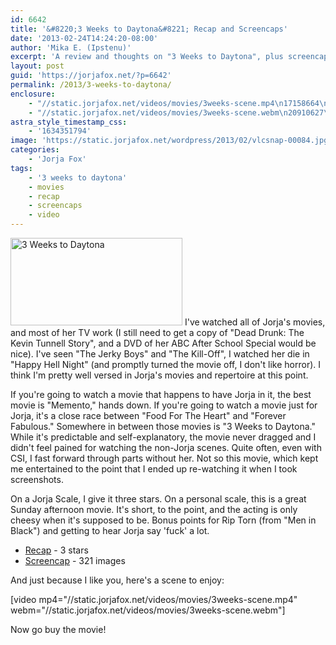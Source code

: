 ```yaml
---
id: 6642
title: '&#8220;3 Weeks to Daytona&#8221; Recap and Screencaps'
date: '2013-02-24T14:24:20-08:00'
author: 'Mika E. (Ipstenu)'
excerpt: 'A review and thoughts on "3 Weeks to Daytona", plus screencaps and a video clip.'
layout: post
guid: 'https://jorjafox.net/?p=6642'
permalink: /2013/3-weeks-to-daytona/
enclosure:
    - "//static.jorjafox.net/videos/movies/3weeks-scene.mp4\n17158664\nvideo/mp4\n"
    - "//static.jorjafox.net/videos/movies/3weeks-scene.webm\n20910627\nvideo/webm\n"
astra_style_timestamp_css:
    - '1634351794'
image: 'https://static.jorjafox.net/wordpress/2013/02/vlcsnap-00084.jpg'
categories:
    - 'Jorja Fox'
tags:
    - '3 weeks to daytona'
    - movies
    - recap
    - screencaps
    - video
---
```


<a href="//static.jorjafox.net/wordpress/2013/02/vlcsnap-00084.jpg"><img class="alignleft size-thumbnail wp-image-6643" alt="3 Weeks to Daytona" src="//static.jorjafox.net/wordpress/2013/02/vlcsnap-00084-250x250.jpg" width="275" height="140" /></a> I've watched all of Jorja's movies, and most of her TV work (I still need to get a copy of "Dead Drunk: The Kevin Tunnell Story", and a DVD of her ABC After School Special would be nice). I've seen "The Jerky Boys" and "The Kill-Off", I watched her die in "Happy Hell Night" (and promptly turned the movie off, I don't like horror). I think I'm pretty well versed in Jorja's movies and repertoire at this point.

If you're going to watch a movie that happens to have Jorja in it, the best movie is "Memento," hands down. If you're going to watch a movie just for Jorja, it's a close race between "Food For The Heart" and "Forever Fabulous." Somewhere in between those movies is "3 Weeks to Daytona." While it's predictable and self-explanatory, the movie never dragged and I didn't feel pained for watching the non-Jorja scenes. Quite often, even with CSI, I fast forward through parts without her. Not so this movie, which kept me entertained to the point that I ended up re-watching it when I took screenshots.

On a Jorja Scale, I give it three stars. On a personal scale, this is a great Sunday afternoon movie. It's short, to the point, and the acting is only cheesy when it's supposed to be. Bonus points for Rip Torn (from "Men in Black") and getting to hear Jorja say 'fuck' a lot.
<ul>
	<li><a href="https://jorjafox.net/wiki/3_Weeks_To_Daytona">Recap</a> - 3 stars</li>
	<li><a href="https://jorjafox.net/gallery/movies/3weekstodaytona/screencaps/">Screencap</a> - 321 images</li>
</ul>
And just because I like you, here's a scene to enjoy:

[video mp4="//static.jorjafox.net/videos/movies/3weeks-scene.mp4" webm="//static.jorjafox.net/videos/movies/3weeks-scene.webm"]

Now go buy the movie!